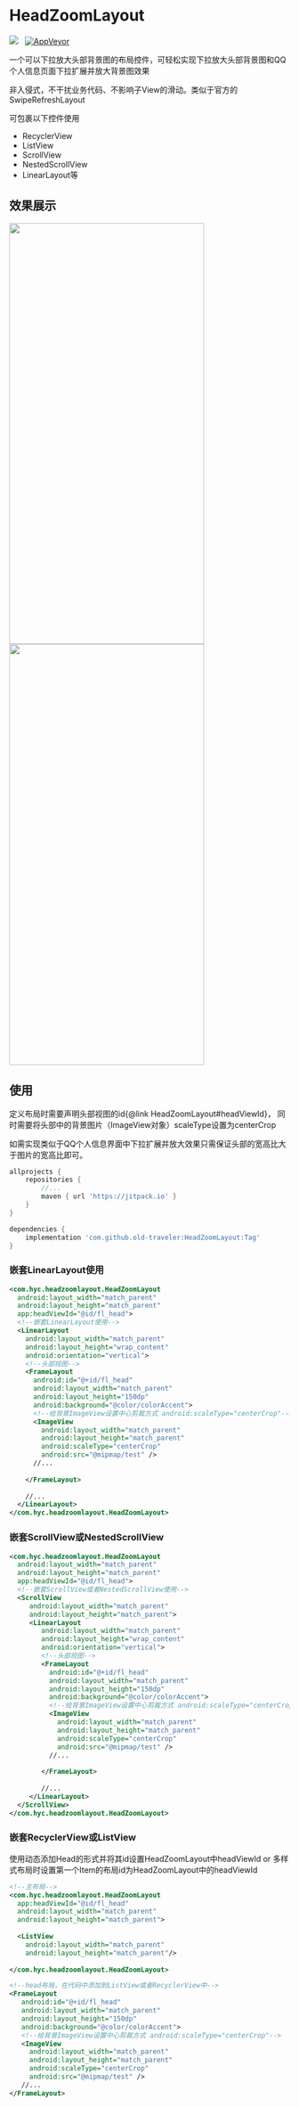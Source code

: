 # HeadZoomLayout
[![](https://jitpack.io/v/old-traveler/HeadZoomLayout.svg)](https://jitpack.io/#old-traveler/HeadZoomLayout)&nbsp;&nbsp;
 [![AppVeyor](https://img.shields.io/badge/build-passing-green.svg)](https://github.com/old-traveler/HeadZoomLayout)

一个可以下拉放大头部背景图的布局控件，可轻松实现下拉放大头部背景图和QQ个人信息页面下拉扩展并放大背景图效果

非入侵式，不干扰业务代码、不影响子View的滑动。类似于官方的SwipeRefreshLayout

可包裹以下控件使用
* RecyclerView
* ListView
* ScrollView
* NestedScrollView
* LinearLayout等



## 效果展示

<div class="half">
    <img src="https://raw.githubusercontent.com/old-traveler/HeadZoomLayout/master/image/personal.gif" width = "350" height = "756">
    <img src = "https://raw.githubusercontent.com/old-traveler/HeadZoomLayout/master/image/house_detail.gif" width = "350" height = "756">
</div>



## 使用

定义布局时需要声明头部视图的id{@link HeadZoomLayout#headViewId}，
同时需要将头部中的背景图片（ImageView对象）scaleType设置为centerCrop

如需实现类似于QQ个人信息界面中下拉扩展并放大效果只需保证头部的宽高比大于图片的宽高比即可。


```groovy
allprojects {
	repositories {
		//...
		maven { url 'https://jitpack.io' }
	}
}
```

```groovy
dependencies {
	implementation 'com.github.old-traveler:HeadZoomLayout:Tag'
}
```

### 嵌套LinearLayout使用

```xml
<com.hyc.headzoomlayout.HeadZoomLayout
  android:layout_width="match_parent"
  android:layout_height="match_parent"
  app:headViewId="@id/fl_head">
  <!--嵌套LinearLayout使用-->
  <LinearLayout
    android:layout_width="match_parent"
    android:layout_height="wrap_content"
    android:orientation="vertical">
    <!--头部视图-->
    <FrameLayout
      android:id="@+id/fl_head"
      android:layout_width="match_parent"
      android:layout_height="150dp"
      android:background="@color/colorAccent">
      <!--给背景ImageView设置中心剪裁方式 android:scaleType="centerCrop"-->
      <ImageView
        android:layout_width="match_parent"
        android:layout_height="match_parent"
        android:scaleType="centerCrop"
        android:src="@mipmap/test" />
      //...
      
    </FrameLayout>
    
    //...
  </LinearLayout>
</com.hyc.headzoomlayout.HeadZoomLayout>

```

### 嵌套ScrollView或NestedScrollView

```xml
<com.hyc.headzoomlayout.HeadZoomLayout
  android:layout_width="match_parent"
  android:layout_height="match_parent"
  app:headViewId="@id/fl_head">
  <!--嵌套ScrollView或者NestedScrollView使用-->
  <ScrollView
     android:layout_width="match_parent"
     android:layout_height="match_parent">
     <LinearLayout
        android:layout_width="match_parent"
        android:layout_height="wrap_content"
        android:orientation="vertical">
        <!--头部视图-->
        <FrameLayout
          android:id="@+id/fl_head"
          android:layout_width="match_parent"
          android:layout_height="150dp"
          android:background="@color/colorAccent">
          <!--给背景ImageView设置中心剪裁方式 android:scaleType="centerCrop"-->
          <ImageView
            android:layout_width="match_parent"
            android:layout_height="match_parent"
            android:scaleType="centerCrop"
            android:src="@mipmap/test" />
          //...
          
        </FrameLayout>
        
        //...
     </LinearLayout>
  </ScrollView>
</com.hyc.headzoomlayout.HeadZoomLayout>

```

### 嵌套RecyclerView或ListView

使用动态添加Head的形式并将其id设置HeadZoomLayout中headViewId
or
多样式布局时设置第一个Item的布局id为HeadZoomLayout中的headViewId

```xml
<!--主布局-->
<com.hyc.headzoomlayout.HeadZoomLayout
  app:headViewId="@id/fl_head"
  android:layout_width="match_parent"
  android:layout_height="match_parent">
  
  <ListView
    android:layout_width="match_parent"
    android:layout_height="match_parent"/>
  
</com.hyc.headzoomlayout.HeadZoomLayout>

<!--head布局，在代码中添加到ListView或者RecyclerView中-->
<FrameLayout
   android:id="@+id/fl_head"
   android:layout_width="match_parent"
   android:layout_height="150dp"
   android:background="@color/colorAccent">
   <!--给背景ImageView设置中心剪裁方式 android:scaleType="centerCrop"-->
   <ImageView
     android:layout_width="match_parent"
     android:layout_height="match_parent"
     android:scaleType="centerCrop"
     android:src="@mipmap/test" />
   //...  
</FrameLayout>
```






